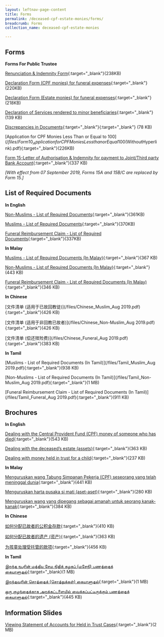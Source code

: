 ```yaml
---
layout: leftnav-page-content
title: Forms
permalink: /deceased-cpf-estate-monies/forms/
breadcrumb: Forms
collection_name: deceased-cpf-estate-monies

---
```


Forms
---

**Forms For Public Trustee**<br>

[Renunciation & Indemnity Form](/files/RenunciationandIndemnity(Form18).pdf){:target="_blank"}(238KB)

[Declaration Form (CPF monies) for funeral expenses](/files/Form12_Declarationform(CPFMonies)forfuneralexpenses(WithHyperlink).pdf){:target="_blank"}(220KB)

[Declaration Form (Estate monies) for funeral expenses](/files/Form13_Declarationform(EstateMonies)forfuneralexpenses(WithHyperlink).pdf){:target="_blank"}(218KB)

[Declaration of Services rendered to minor beneficiaries](/files/Form17_DeclarationofServicesrenderedtoMinor(WithHyperlink).pdf){:target="_blank"}(139 KB)

[Discrepancies in Documents](/files/Form7_DiscrepanciesinDocuments(WithHyperlink).pdf){:target="_blank"}{:target="_blank"} (78 KB)

[Application for CPF Monies Less Than or Equal to $100](/files/Form10_ApplicationforCPFMoniesLessthanorEqual$100(WithoutHyperlink).pdf){:target="_blank"}(226KB)

[Form 15-Letter of Authorisation & Indemnity for payment to Joint/Third party Bank Account](/files/Form_15.pdf){:target="_blank"}(337 KB)

*[With effect from 07 September 2019, Forms 15A and 15B/C are replaced by Form 15.]*

List of Required Documents
---

**In English**<br>

[Non-Muslims - List of Required Documents](/files/Annex_A_Muslims_Aug19.pdf){:target="_blank"}(361KB)

[Muslims - List of Required Documents](/files/Annex_B_Non-Muslims_Aug19.pdf){:target="_blank"}(370KB)

[Funeral Reimbursement Claim - List of Required Documents](/files/Annex_C_Funeral_Aug19.pdf){:target="_blank"}(337KB)

**In Malay**<br>

[Muslims - List of Required Documents (In Malay)](/files/Malay_Muslims_Aug19.pdf){:target="_blank"}(367 KB)

[Non-Muslims - List of Required Documents (In Malay)](/files/Malay_Non-Muslims_Aug19.pdf){:target="_blank"}(443 KB)

[Funeral Reimbursement Claim - List of Required Documents (In Malay)](/files/Malay_Funeral_Aug19.pdf){:target="_blank"}(346 KB)

**In Chinese**<br>

[文件清单 (适用于已故回教徒)](/files/Chinese_Muslim_Aug 2019.pdf){:target="_blank"}(426 KB)

[文件清单 (适用于非回教已故者)](/files/Chinese_Non-Muslim_Aug 2019.pdf){:target="_blank"}(426 KB)

[文件清单 (偿还殡殓费)](/files/Chinese_Funeral_Aug 2019.pdf){:target="_blank"}(383 KB)

**In Tamil**<br>

[Muslims - List of Required Documents (In Tamil)](/files/Tamil_Muslim_Aug 2019.pdf){:target="_blank"}(938 KB)

[Non-Muslims - List of Required Documents (In Tamil)](/files/Tamil_Non-Muslim_Aug 2019.pdf){:target="_blank"}(1 MB)

[Funeral Reimbursement Claim - List of Required Documents (In Tamil)](/files/Tamil_Funeral_Aug 2019.pdf){:target="_blank"}(911 KB)

Brochures
---

**In English**<br>

[Dealing with the Central Provident Fund (CPF) money of someone who has died](/files/Eng_Brochure_1_CPF_Aug_2019.pdf){:target="_blank"}(543 KB)

[Dealing with the deceased’s estate (assets)](/files/Eng_Brochure_2_Estate_Aug_2019.pdf){:target="_blank"}(363 KB)

[Dealing with money held in trust for a child](/files/Brochure3_Held-in-TrustCases_28Jul2017.pdf){:target="_blank"}(237 KB)

**In Malay**<br>

[Menguruskan wang Tabung Simpanan Pekerja (CPF) seseorang yang telah meninggal dunia](/files/Malay_Brochure_1_CPF_Aug_2019.pdf){:target="_blank"}(441 KB)

[Menguruskan harta pusaka si mati (aset-aset)](/files/Malay_Brochure_2_Estate_Aug_2019.pdf){:target="_blank"}(280 KB)

[Menguruskan wang yang dipegang sebagai amanah untuk seorang kanak-kanak](/files/Malay_Brochure3_Held-in-TrustCases_25Jul2017.pdf){:target="_blank"}(384 KB)

**In Chinese**<br>

[如何分配已故者的公积金存款](/files/Chi_Brochure_1_CPF_Aug_2019.pdf){:target="_blank"}(410 KB)

[如何分配已故者的遗产 (资产)](/files/Chi_Brochure_2_Estate_Aug_2019.pdf){:target="_blank"}(363 KB)

[为孩童处理受托管的款项](/files/Chinese_Brochure3_Held-in-TrustCases_25Jul2017.pdf){:target="_blank"}(456 KB)

**In Tamil**<br>

[இறந்த நபரின் மத்திய சேம நிதிக் கழகப் (மசேநி) பணத்தைக் கையாளுதல்](/files/Tamil_Brochure_1_CPF_Aug_2019.pdf){:target="_blank}(1 MB)

[இறந்தவரின் சொத்தைக் (சொத்துக்கள்) கையாளுதல்](/files/Tamil_Brochure_2_Estate_Aug_2019.pdf){:target="_blank"}(1 MB)

[ஒரு குழந்தைக்காக அறக்கட்டளையில் வைக்கப்பட்டிருக்கும் பணத்தைக் கையாளுதல்](/files/Tamil_Brochure3_Held-in-TrustCases_25Jul2017.pdf){:target="_blank"}(445 KB)

Information Slides
---

[Viewing Statement of Accounts for Held in Trust Cases](/files/ViewingStatementofAccountsforHeldinTrustCases.pdf){:target="_blank"}(2 MB)
